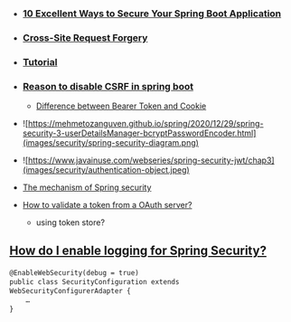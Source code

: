 - ### [10 Excellent Ways to Secure Your Spring Boot Application](https://tubean.github.io/2018/11/spring-boot-10-ways-security/)
- ### [Cross-Site Request Forgery ](https://stackjava.com/spring/crsf-la-gi-chong-lai-crsf-voi-spring-security.html)
- ### [Tutorial](https://www.marcobehler.com/guides/spring-security)
- ### [Reason to disable CSRF in spring boot](https://stackoverflow.com/questions/62696806/reason-to-disable-csrf-in-spring-boot)
  - [Difference between Bearer Token and Cookie](https://stackoverflow.com/a/37635977/10393067)
- ![https://mehmetozanguven.github.io/spring/2020/12/29/spring-security-3-userDetailsManager-bcryptPasswordEncoder.html](images/security/spring-security-diagram.png)

- ![https://www.javainuse.com/webseries/spring-security-jwt/chap3](images/security/authentication-object.jpeg)

- [The mechanism of Spring security ](https://ducmanhphan.github.io/2019-02-09-The-mechanism-of-spring-security/)
- [How to validate a token from a OAuth server?](https://stackoverflow.com/questions/41854531/how-to-validate-a-token-from-a-oauth-server)
  - using token store?


## [How do I enable logging for Spring Security?](https://stackoverflow.com/questions/30855252/how-do-i-enable-logging-for-spring-security)
```
@EnableWebSecurity(debug = true)
public class SecurityConfiguration extends WebSecurityConfigurerAdapter {
    …
}
```

## 